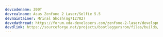 ```yaml
---
devcodename: Z00T
devrealname: Asus Zenfone 2 Laser/Selfie 5.5
devmaintainer: Mrinal Ghosh(mg712702)
devxdathread: https://forum.xda-developers.com/zenfone-2-laser/development/rom-bootleggersrom-v2-1-t3771187
devdlink: https://sourceforge.net/projects/bootleggersrom/files/builds/Z00T/
---
```

